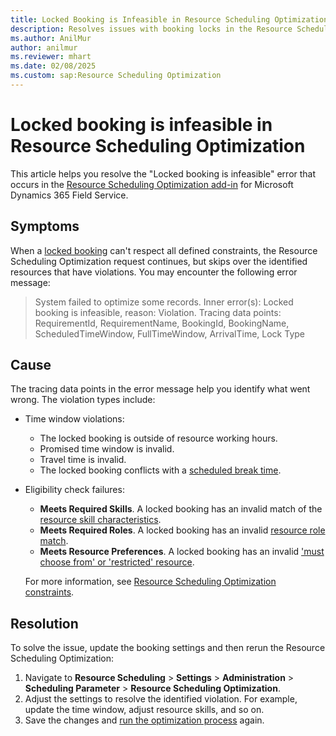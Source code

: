 ```yaml
---
title: Locked Booking is Infeasible in Resource Scheduling Optimization
description: Resolves issues with booking locks in the Resource Scheduling Optimization add-in for Microsoft Dynamics 365 Field Service.
ms.author: AnilMur
author: anilmur
ms.reviewer: mhart
ms.date: 02/08/2025
ms.custom: sap:Resource Scheduling Optimization
---
```

# Locked booking is infeasible in Resource Scheduling Optimization

This article helps you resolve the "Locked booking is infeasible" error that occurs in the [Resource Scheduling Optimization add-in](/dynamics365/field-service/rso-overview) for Microsoft Dynamics 365 Field Service.

## Symptoms

When a [locked booking](/dynamics365/field-service/booking-lock-options) can't respect all defined constraints, the Resource Scheduling Optimization request continues, but skips over the identified resources that have violations. You may encounter the following error message:

> System failed to optimize some records. Inner error(s): Locked booking is infeasible, reason: Violation. Tracing data points: RequirementId, RequirementName, BookingId, BookingName, ScheduledTimeWindow, FullTimeWindow, ArrivalTime, Lock Type

## Cause

The tracing data points in the error message help you identify what went wrong. The violation types include:

- Time window violations:

  - The locked booking is outside of resource working hours.
  - Promised time window is invalid.
  - Travel time is invalid.
  - The locked booking conflicts with a [scheduled break time](/dynamics365/field-service/set-up-bookable-resources#add-work-hours).

- Eligibility check failures:

  - **Meets Required Skills**. A locked booking has an invalid match of the [resource skill characteristics](/dynamics365/field-service/set-up-characteristics).
  - **Meets Required Roles**. A locked booking has an invalid [resource role match](/training/modules/configure-bookable-resources-urs-dynamics-field-service/).
  - **Meets Resource Preferences**. A locked booking has an invalid ['must choose from' or 'restricted' resource](/dynamics365/field-service/resource-preferences).

  For more information, see [Resource Scheduling Optimization constraints](/dynamics365/field-service/rso-optimization-goal#understand-constraints).

## Resolution

To solve the issue, update the booking settings and then rerun the Resource Scheduling Optimization:

1. Navigate to **Resource Scheduling** > **Settings** > **Administration** > **Scheduling Parameter** > **Resource Scheduling Optimization**.
1. Adjust the settings to resolve the identified violation. For example, update the time window, adjust resource skills, and so on.
1. Save the changes and [run the optimization process](/dynamics365/field-service/rso-run-optimization) again.
